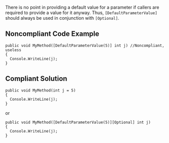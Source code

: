 There is no point in providing a default value for a parameter if callers are required to provide a value for it anyway. Thus, `[DefaultParameterValue]` should always be used in conjunction with `[Optional]`.
 
## Noncompliant Code Example

    public void MyMethod([DefaultParameterValue(5)] int j) //Noncompliant, useless
    {
      Console.WriteLine(j);
    }

## Compliant Solution

    public void MyMethod(int j = 5)
    {
      Console.WriteLine(j);
    }

or

    public void MyMethod([DefaultParameterValue(5)][Optional] int j)
    {
      Console.WriteLine(j);
    }